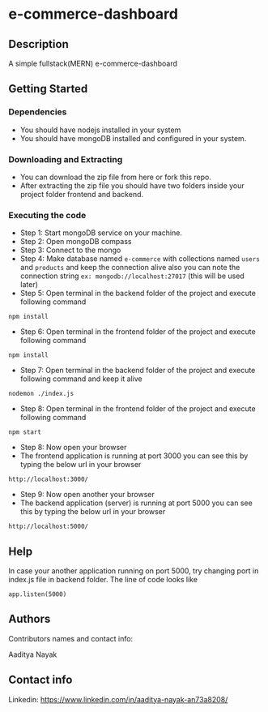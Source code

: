 # e-commerce-dashboard

## Description

A simple fullstack(MERN) e-commerce-dashboard

## Getting Started

### Dependencies

* You should have nodejs installed in your system
* You should have mongoDB installed and configured in your system.

### Downloading and Extracting

* You can download the zip file from here or fork this repo.
* After extracting the zip file you should have two folders inside your project folder frontend and backend.

### Executing the code

* Step 1: Start mongoDB service on your machine. 
* Step 2: Open mongoDB compass
* Step 3: Connect to the mongo
* Step 4: Make database named 
          ```
          e-commerce
          ``` 
          with collections named 
          ```
          users
          ```
          and 
          ```
          products
          ```
          and keep the connection alive also you can note the connection string
          ```
          ex: mongodb://localhost:27017
          ```
          (this will be used later)
* Step 5: Open terminal in the backend folder of the project and execute following command
```
npm install
```
* Step 6: Open terminal in the frontend folder of the project and execute following command
```
npm install
```
* Step 7: Open terminal in the backend folder of the project and execute following command and keep it alive
```
nodemon ./index.js
```
* Step 8: Open terminal in the frontend folder of the project and execute following command
```
npm start
```
* Step 8: Now open your browser
* The frontend application is running at port 3000 you can see this by typing the below url in your browser
```
http://localhost:3000/
```
* Step 9: Now open another your browser
* The backend application (server) is running at port 5000 you can see this by typing the below url in your browser
```
http://localhost:5000/
```
## Help

In case your another application running on port 5000, try changing port in index.js file in backend folder. The line of code looks like
```
app.listen(5000)
```

## Authors

Contributors names and contact info:

Aaditya Nayak

## Contact info
Linkedin: https://www.linkedin.com/in/aaditya-nayak-an73a8208/
